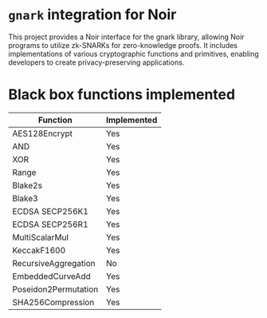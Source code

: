 # `gnark` integration for Noir

This project provides a Noir interface for the gnark library, allowing Noir programs to utilize zk-SNARKs for zero-knowledge proofs. It includes implementations of various cryptographic functions and primitives, enabling developers to create privacy-preserving applications.


# Black box functions implemented

|Function|Implemented|
|--------|-----------|
|AES128Encrypt|Yes|
|AND|Yes|
|XOR|Yes|
|Range|Yes|
|Blake2s|Yes|
|Blake3|Yes|
|ECDSA SECP256K1|Yes|
|ECDSA SECP256R1|Yes|
|MultiScalarMul|Yes|
|KeccakF1600|Yes|
|RecursiveAggregation|No|
|EmbeddedCurveAdd|Yes|
|Poseidon2Permutation|Yes|
|SHA256Compression|Yes|